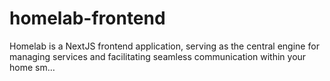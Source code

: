 # homelab-frontend
Homelab is a NextJS frontend application, serving as the central engine for managing services and facilitating seamless communication within your home sm…
